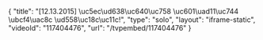 {
    "title": "[12.13.2015] \uc5ec\ud638\uc640\uc758 \uc601\uad11\uc744 \ubcf4\uac8c \ud558\uc18c\uc11c!",
    "type": "solo",
    "layout": "iframe-static",
    "videoId": "117404476",
    "url": "\/tvpembed\/117404476"
}
